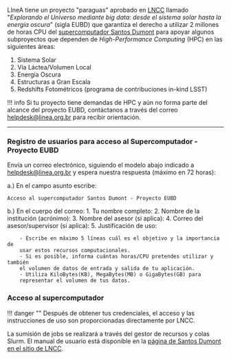 LIneA tiene un proyecto "paraguas" aprobado en [LNCC](https://lncc.br/) llamado "_Explorando el Universo mediante big data: desde el sistema solar hasta la energía oscura_" (sigla EUBD) que garantiza el derecho a utilizar 2 millones de horas CPU del [supercomputador Santos Dumont](https://sdumont.lncc.br/) para apoyar algunos subproyectos que dependen de _High-Performance Computing_ (HPC) en las siguientes áreas:

1. Sistema Solar
2. Vía Láctea/Volumen Local
3. Energía Oscura
4. Estructuras a Gran Escala
5. Redshifts Fotométricos (programa de contribuciones in-kind LSST)

!!! info 
    Si tu proyecto tiene demandas de HPC y aún no forma parte del alcance del proyecto EUBD, contáctanos a través del correo [helpdesk@linea.org.br](mailto:helpdesk@linea.org.br) para recibir orientación.

---

### Registro de usuarios para acceso al Supercomputador - Proyecto EUBD
Envía un correo electrónico, siguiendo el modelo abajo indicado a helpdesk@linea.org.br y espera nuestra respuesta (máximo en 72 horas):

a.) En el campo asunto escribe:

    Acceso al supercomputador Santos Dumont - Proyecto EUBD
    
b.) En el cuerpo del correo:
     1. Tu nombre completo:
     2. Nombre de la institución (acrónimo):
     3. Nombre del asesor (si aplica): 
     4. Correo del asesor/supervisor (si aplica):
     5. Justificación de uso:
        
        - Escribe en máximo 5 líneas cuál es el objetivo y la importancia de
        usar estos recursos computacionales.
        - Si es posible, informa cuántas horas/CPU pretendes utilizar y también
        el volumen de datos de entrada y salida de tu aplicación.
        - Utiliza KiloBytes(KB), MegaBytes(MB) o GigaBytes(GB) para
        representar el volumen de tus datos.

### Acceso al supercomputador

!!! danger ""
    Después de obtener tus credenciales, el acceso y las instrucciones de uso son proporcionadas directamente por LNCC.

La sumisión de jobs se realizará a través del gestor de recursos y colas Slurm. El manual de usuario está disponible en la [página de Santos Dumont en el sitio de LNCC](https://sdumont.lncc.br/support_manual.php).
